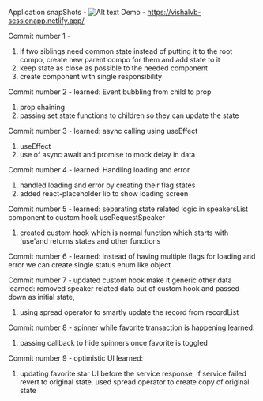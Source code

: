 Application snapShots -
![Alt text](screenshots/lightmode.JPG.?raw=true "Title")
Demo - https://vishalvb-sessionapp.netlify.app/


Commit number 1 -
1. if two siblings need common state instead of putting it to the root compo, create new parent compo for them and add state to it
2. keep state as close as possible to the needed component
3. create component with single responsibility

Commit number 2 -
learned: Event bubbling from child to prop
1. prop chaining
2. passing set state functions to children so they can update the state

Commit number 3 -
learned: async calling using useEffect
1. useEffect
2. use of async await and promise to mock delay in data

Commit number 4 -
learned: Handling loading and error
1. handled loading and error by creating their flag states
2. added react-placeholder lib to show loading screen

Commit number 5 -
learned: separating state related logic in speakersList component to custom hook useRequestSpeaker
1. created custom hook which is normal function which starts with 'use'and returns states and other functions

Commit number 6 -
learned: instead of having multiple flags for loading and error we can create single status enum like object 


Commit number 7 - updated custom hook make it generic other data
learned: removed speaker related data out of custom hook and passed down as initial state, 
1. using spread operator to smartly update the record from recordList  

Commit number 8 - spinner while favorite transaction is happening
learned:  
1. passing callback to hide spinners once favorite is toggled  

Commit number 9 - optimistic UI
learned:  
1. updating favorite star UI before the service response, if service failed revert to original state.
used spread operator to create copy of original state  
